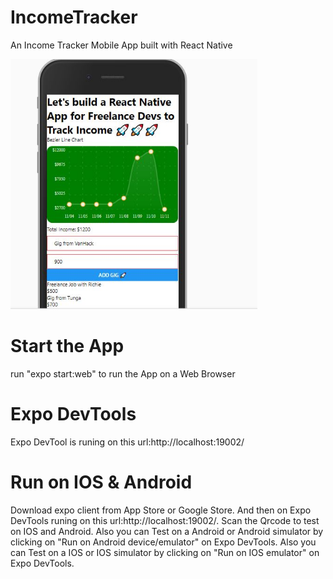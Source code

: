 # IncomeTracker
An Income Tracker Mobile App built with React Native

<img src="https://github.com/richardiyama/IncomeTracker/blob/master/assets/income.JPG" height="400" />

# Start the App
run "expo start:web" to run the App on a Web Browser

# Expo DevTools
Expo DevTool is runing on this url:http://localhost:19002/

# Run on IOS & Android
Download expo client from App Store or Google Store.
And then on Expo DevTools runing on this url:http://localhost:19002/.
Scan the Qrcode to test on IOS and Android.
Also you can Test on a Android or Android simulator by clicking on "Run on Android device/emulator" on Expo DevTools.
Also you can Test on a IOS or IOS simulator by clicking on "Run on IOS emulator" on Expo DevTools.


